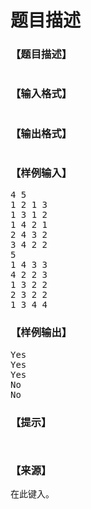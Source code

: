 # 题目描述


<h3>
【题目描述】
</h3>
<p>
<img src="/upload/image/20160418/20160418081756_58143.png" alt=""/> 
</p>
<h3>
【输入格式】
</h3>
<p>
<img src="/upload/image/20160418/20160418081847_89070.png" alt=""/> 
</p>
<h3>
【输出格式】
</h3>
<p>
<img src="/upload/image/20160418/20160418081910_23617.png" alt=""/> 
</p>
<h3>
【样例输入】
</h3>
<pre>4 5
1 2 1 3
1 3 1 2
1 4 2 1
2 4 3 2
3 4 2 2
5
1 4 3 3
4 2 2 3
1 3 2 2
2 3 2 2
1 3 4 4
</pre>
<h3>
【样例输出】
</h3>
<pre>Yes
Yes
Yes
No
No
</pre>
<h3>
【提示】
</h3>
<p>
<img src="/upload/image/20160418/20160418082207_56978.png" alt=""/> 
</p>
<p>
<img src="/upload/image/20160418/20160418082245_70794.png" alt=""/> 
</p>
<h3>
【来源】
</h3>
<p>
在此键入。
</p>
